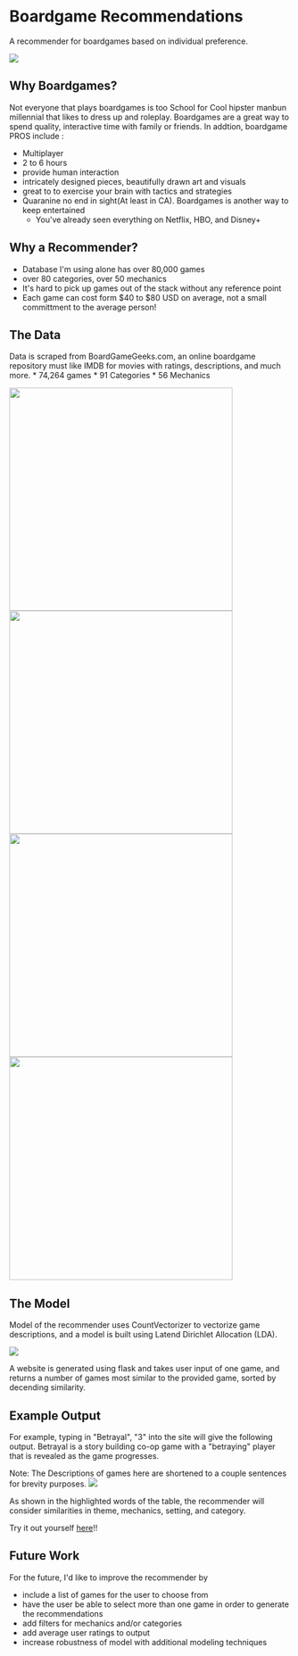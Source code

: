 # Boardgame Recommendations
A recommender for boardgames based on individual preference.  

<img src='img/visuals/collage1.jpg' align='center'>  


## Why Boardgames?

Not everyone that plays boardgames is too School for Cool hipster manbun millennial that likes to dress up and roleplay. Boardgames are a great way to spend quality, interactive time with family or friends. In addtion, boardgame PROS include :
* Multiplayer
* 2 to 6 hours
* provide human interaction
* intricately designed pieces, beautifully drawn art and visuals
* great to to exercise your brain with tactics and strategies
* Quaranine no end in sight(At least in CA). Boardgames is another way to keep entertained
  * You've already seen everything on Netflix, HBO, and Disney+

## Why a Recommender?
* Database I'm using alone has over 80,000 games
* over 80 categories, over 50 mechanics
* It's hard to pick up games out of the stack without any reference point
* Each game can cost form $40 to $80 USD on average, not a small committment to the average person!

## The Data

Data is scraped from BoardGameGeeks.com, an online boardgame repository must like IMDB for movies with ratings, descriptions, and much more. 
    * 74,264 games
    * 91 Categories
    * 56 Mechanics

<img src='img/top15.Categories_pie.png' height="400"> 
<img src="img/top('Categories', 20).bargraph.png" height="400">  

<img src="img/top15.Mechanics_pie.png" height="400">
<img src="img/topMechanics.png" height="400">

## The Model
Model of the recommender uses CountVectorizer to vectorize game descriptions, and a model is built using Latend Dirichlet Allocation (LDA). 

<img src="img/visuals/wordclusters.png">

A website is generated using flask and takes user input of one game, and returns a number of games most similar to the provided game, sorted by decending similarity.

## Example Output
For example, typing in "Betrayal", "3" into the site will give the following output.
Betrayal is a story building co-op game with a "betraying" player that is revealed as the game progresses. 

Note: The Descriptions of games here are shortened to a couple sentences for brevity purposes.
<img src="img/visuals/sampleoutput.png">

As shown in the highlighted words of the table, the recommender will consider similarities in theme, mechanics, setting, and category.

Try it out yourself <a href="#">here</a>!!

## Future Work
For the future, I'd like to improve the recommender by
* include a list of games for the user to choose from
* have the user be able to select more than one game in order to generate the recommendations
* add filters for mechanics and/or categories
* add average user ratings to output
* increase robustness of model with additional modeling techniques